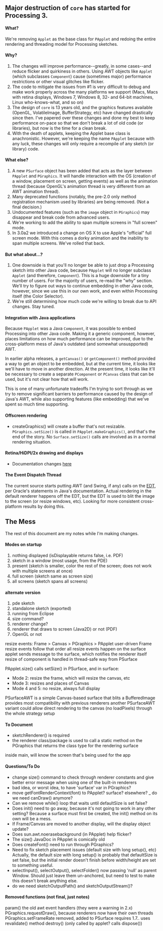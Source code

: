 ## Major destruction of `core` has started for Processing 3.

#### What?
We're removing `Applet` as the base class for `PApplet` and redoing the entire rendering and threading model for Processing sketches.

#### Why?
1. The changes will improve performance--greatly, in some cases--and reduce flicker and quirkiness in others. Using AWT objects like `Applet` (which subclasses `Component`) cause (sometimes major) performance restrictions or other visual glitches like flicker. 
2. The code to mitigate the issues from #1 is very difficult to debug and make work properly across the many platforms we support (Macs, Macs with retina displays, Windows 7, Windows 8, 32- and 64-bit machines, Linux who-knows-what, and so on)
3. The design of `core` is 13 years old, and the graphics features available (OpenGL, VolatileImage, BufferStrategy, etc) have changed drastically since then. I've papered over these changes and done my best to keep performance on-pace so that we don't break a lot of old code (or libraries), but now is the time for a clean break.
4. With the death of applets, keeping the Applet base class is anachronistic. However, we're keeping the name `PApplet` because with any luck, these changes will only require a recompile of any sketch (or library) code. 

#### What else?
1. A new `PSurface` object has been added that acts as the layer between `PApplet` and `PGraphics`. It will handle interaction with the OS (creation of a window, placement on screen, getting events) as well as the animation thread (because OpenGL's animation thread is very different from an AWT animation thread).
2. Many deprecated functions (notably, the pre-2.0 only method registration mechanism used by libraries) are being removed. (Not a final decision.) 
3. Undocumented features (such as the `image` object in `PGraphics`) may disappear and break code from advanced users.
4. We're working to add the ability to span multiple screens in "full screen" mode.
5. In 3.0a2 we introduced a change on OS X to use Apple's "official" full screen mode. With this comes a dorky animation and the inability to span multiple screens. We've rolled that back.

#### But what about...? 
1. One downside is that you'll no longer be able to just drop a Processing sketch into other Java code, because `PApplet` will no longer subclass `Applet` (and therefore, `Component`). This is a huge downside for a tiny number of users. For the majority of users, re-read the "why" section. We'll try to figure out ways to continue embedding in other Java code, however, since we use this in our own work, and even within Processing itself (the Color Selector). 
2. We're still determining how much code we're willing to break due to API changes. Stay tuned.

#### Integration with Java applications
Because `PApplet` was a Java `Component`, it was possible to embed Processing into other Java code. Making it a generic component, however, places limitations on how much performance can be improved, due to the cross-platform mess of Java's outdated (and somewhat unsuspported) AWT. 

In earlier alpha releases, a `getCanvas()` or `getComponent()` method provided a way to get an object to be embedded, but at the current time, it looks like we'll have to move in another direction. At the present time, it looks like it'll be necessary to create a separate `PComponent` or `PCanvas` class that can be used, but it's not clear how that will work. 

This is one of many unfortunate tradeoffs I'm trying to sort through as we try to remove significant barriers to performance caused by the design of Java's AWT, while also supporting features (like embedding) that we've spent so much time supporting. 

#### Offscreen rendering
* createGraphics() will create a buffer that's not resizable. `PGraphics.setSize()` is called in `PApplet.makeGraphics()`, and that's the end of the story. No `Surface.setSize()` calls are involved as in a normal rendering situation.

#### Retina/HiDPI/2x drawing and displays
* Documentation changes [here](https://github.com/processing/processing-docs/issues/170)

#### The Event Dispatch Thread
The current source starts putting AWT (and Swing, if any) calls on the [EDT](https://docs.oracle.com/javase/tutorial/uiswing/concurrency/dispatch.html), per Oracle's statements in Java's documentation. Actual rendering in the default renderer happens off the EDT, but the EDT is used to blit the image to the screen (or resize windows, etc). Looking for more consistent cross-platform results by doing this.

## The Mess

The rest of this document are my notes while I'm making changes.

#### Modes on startup
1. nothing displayed (isDisplayable returns false, i.e. PDF)
2. sketch in a window (most usage, from the PDE)
3. present (sketch is smaller, color the rest of the screen; does not work with multiple screens at once)
4. full screen (sketch same as screen size)
5. all screens (sketch spans all screens)

#### alternate version
1. pde sketch
2. standalone sketch (exported)
3. running from Eclipse
4. size command?
5. renderer change?
6. renderer that draws to screen (Java2D) or not (PDF)
7. OpenGL or not

resize events: 
Frame > Canvas > PGraphics > PApplet
user-driven Frame resize events follow that order
all resize events happen on the surface
applet sends message to the surface, which notifies the renderer itself
resize of component is handled in thread-safe way from PSurface

PApplet.size() calls setSize() in PSurface, and in surface:
  - Mode 2: resize the frame, which will resize the canvas, etc
  - Mode 3: resizes and places of Canvas
  - Mode 4 and 5: no resize, always full display


PSurfaceAWT is a simple Canvas-based surface that blits a BufferedImage
provides most compatibility with previous renderers
another PSurfaceAWT variant could allow direct rendering to the canvas (no loadPixels) through the whole strategy setup


#### To Document
- sketchRenderer() is required
- the renderer class/package is used to call a static method on the PGraphics that returns the class type for the rendering surface

inside main, will know the screen that's being used for the app

#### Questions/To Do
- change size() command to check through renderer constants and give better error message when using one of the built-in renderers
- bad idea, or worst idea, to have 'surface' var in PGraphics?
- move getFontRenderContext(font) to PApplet? surface? elsewhere? 
_ do we need canDraw() anymore?
- Can we remove while() loop that waits until defaultSize is set false?
- Does init() need to go away, because it's not going to work in any other setting? Because a surface must first be created, the init() method on its own will be a mess.
- If Frame/Canvas are moved to another display, will the display object update?
- Does sun.awt.noerasebackground (in PApplet) help flicker?
- The size() JavaDoc in PApplet is comically old
- Does createFont() need to run through PGraphics?
- Need to fix sketch placement issues (default size with long setup(), etc) Actually, the default size with long setup() is probably that defaultSize is set false, but the initial render doesn't finish before width/height are set to something useful.
- selectInput(), selectOutput(), selectFolder() now passing 'null' as parent Window. Should just leave them un-anchored, but need to test to make this doesn't break anything else.
- do we need sketchOutputPath() and sketchOutputStream()?

#### Removed functions (not final, just notes)
param() 
the old awt event handlers (they were a warning in 2.x)
PGraphics.requestDraw(), because renderers now have their own threads
PGraphics.setFrameRate removed, added to PSurface
requires 1.7.. uses revalidate() method
destroy() (only called by applet? calls dispose())

